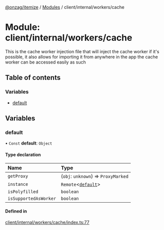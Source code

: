 [@onzag/itemize](../README.md) / [Modules](../modules.md) / client/internal/workers/cache

# Module: client/internal/workers/cache

This is the cache worker injection file that will inject the cache worker
if it's possible, it also allows for importing it from anywhere in the app
the cache worker can be accessed easily as such

## Table of contents

### Variables

- [default](client_internal_workers_cache.md#default)

## Variables

### default

• `Const` **default**: `Object`

#### Type declaration

| Name | Type |
| :------ | :------ |
| `getProxy` | (`obj`: `unknown`) => `ProxyMarked` |
| `instance` | `Remote`\<[`default`](../classes/client_internal_workers_cache_cache_worker_class.default.md)\> |
| `isPolyfilled` | `boolean` |
| `isSupportedAsWorker` | `boolean` |

#### Defined in

[client/internal/workers/cache/index.ts:77](https://github.com/onzag/itemize/blob/59702dd5/client/internal/workers/cache/index.ts#L77)
